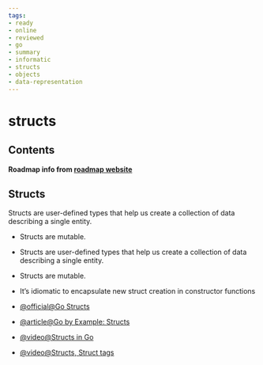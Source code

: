 ```yaml
---
tags:
- ready
- online
- reviewed
- go
- summary
- informatic
- structs
- objects
- data-representation
---
```


# structs

## Contents

__Roadmap info from [roadmap website](https://roadmap.sh/golang/go-basics/structs)__

## Structs

Structs are user-defined types that help us create a collection of data describing a single entity. 

- Structs are mutable. 
- Structs are user-defined types that help us create a collection of data describing a single entity. 
- Structs are mutable. 
- It’s idiomatic to encapsulate new struct creation in constructor functions

- [@official@Go Structs](https://go.dev/tour/moretypes/2)
- [@article@Go by Example: Structs](https://gobyexample.com/structs)
- [@video@Structs in Go](https://www.youtube.com/watch?v=NMTN543WVQY)
- [@video@Structs, Struct tags](https://www.youtube.com/watch?v=0m6ifd9n_cy&list=ploilbko9rg3skrcj37kn5zj803hhiurk6&index=13)
